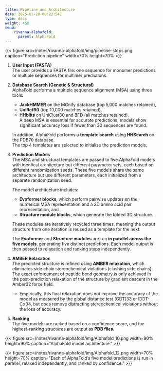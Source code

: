 ```yaml
---
title: Pipeline and Architecture
date: 2025-05-20-00:23:54Z
type: docs 
weight: 450
menu: 
    rivanna-alphafold:
      parent: AlphaFold
---
```


{{< figure src=/notes/rivanna-alphafold/img/pipeline-steps.png caption="Prediction pipeline" width=70% height=70% >}}

1. **User Input (FASTA)**  
   The user provides a FASTA file: one sequence for monomer predictions or multiple sequences for multimer predictions.

2. **Database Search (Genetic & Structural)**  
   AlphaFold performs a multiple sequence alignment (MSA) using three tools:
   - **JackHMMER** on the MGnify database (top 5,000 matches retained),
   - **UniRef90** (top 10,000 matches retained),
   - **HHblits** on UniClust30 and BFD (all matches retained).  
   A deep MSA is essential for accurate predictions; models show significant accuracy loss if fewer than 30 sequences are found.

   In addition, AlphaFold performs a **template search** using **HHSearch** on the PDB70 database.  
   The top 4 templates are selected to initialize the prediction models.

3. **Prediction Models**  
   The MSA and structural templates are passed to five AlphaFold models with identical architecture but different parameter sets, each based on different randomization seeds.
   These five models share the same architecture but use different parameters, each initialized from a separate randomization seed.

   The model architecture includes:
   - **Evoformer blocks**, which perform pairwise updates on the numerical MSA representation and a 2D amino acid pair representation, and
   - **Structure module blocks**, which generate the folded 3D structure.

   These modules are iteratively recycled three times, meaning the output structure from one iteration is reused as a template for the next.
   
   The **Evoformer** and **Structure modules** are run **in parallel across the five models**, generating five distinct predictions. Each model output is then passed to relaxation and ranking steps independently.

4. **AMBER Relaxation**  
   The predicted structure is refined using **AMBER relaxation**, which eliminates side chain stereochemical violations (clashing side chains).
   The exact enforcement of peptide bond geometry is only achieved in the post-prediction relaxation of the structure by gradient descent in the Amber32 force field.
	- Empirically, this final relaxation does not improve the accuracy of the model as measured by the global distance test (GDT)33 or lDDT-Cα34, but does remove distracting stereochemical violations without the loss of accuracy.
  
5.  **Ranking**  
   The five models are ranked based on a confidence score, and the highest-ranking structures are output as **PDB files**.

{{< figure src=/notes/rivanna-alphafold/img/Alphafold_10.png width=90% height=90% caption="AlphaFold model architecture." >}}

{{< figure src=/notes/rivanna-alphafold/img/Alphafold_12.png width=70% height=70% caption="Each of AlphaFold’s five model predictions is run in parallel, relaxed independently, and ranked by confidence." >}}